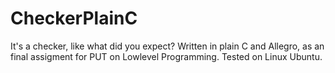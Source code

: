 # CheckerPlainC
It's a checker, like what did you expect?
Written in plain C and Allegro, as an final assigment for PUT on Lowlevel Programming.
Tested on Linux Ubuntu.
